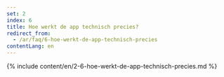 ```yaml
---
set: 2
index: 6
title: Hoe werkt de app technisch precies?
redirect_from: 
  - /ar/faq/6-hoe-werkt-de-app-technisch-precies
contentLang: en
---
```

{% include content/en/2-6-hoe-werkt-de-app-technisch-precies.md %}
